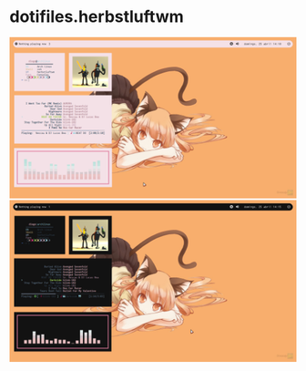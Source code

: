 # dotifiles.herbstluftwm
![alt text](https://github.com/Paladin1991/dotifiles.herbstluftwm/blob/main/exemplo1.png)
![alt text](https://github.com/Paladin1991/dotifiles.herbstluftwm/blob/main/exemplo2.png)
